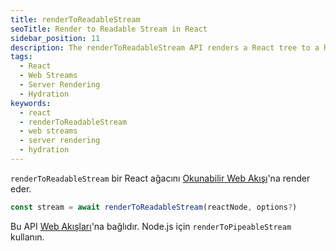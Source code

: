 ```yaml
---
title: renderToReadableStream
seoTitle: Render to Readable Stream in React
sidebar_position: 11
description: The renderToReadableStream API renders a React tree to a Readable Web Stream. Learn how to utilize this API effectively in your React applications.
tags: 
  - React
  - Web Streams
  - Server Rendering
  - Hydration
keywords: 
  - react
  - renderToReadableStream
  - web streams
  - server rendering
  - hydration
---
```

`renderToReadableStream` bir React ağacını [Okunabilir Web Akışı](https://developer.mozilla.org/en-US/docs/Web/API/ReadableStream)'na render eder.

```js
const stream = await renderToReadableStream(reactNode, options?)
```







Bu API [Web Akışları](https://developer.mozilla.org/en-US/docs/Web/API/Streams_API)'na bağlıdır. Node.js için `renderToPipeableStream` kullanın.